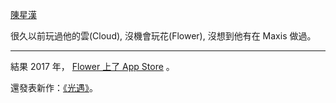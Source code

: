 [陳星漢](http://www.jenovachen.com/)

很久以前玩過他的雲(Cloud), 沒機會玩花(Flower), 沒想到他有在 Maxis 做過。

---

結果 2017 年， [Flower 上了 App Store][Flower] 。

還發表新作：[《光遇》][Sky]。

[Flower]: https://itunes.apple.com/us/app/flower/id1279174518
[Sky]: https://sky.163.com/

